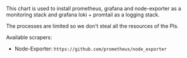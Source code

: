 This chart is used to install prometheus, grafana and node-exporter as a monitoring stack and grafana loki + promtail as a logging stack.

The processes are limited so we don't steal all the resources of the PIs. 

Available scrapers:
- Node-Exporter: `https://github.com/prometheus/node_exporter`
